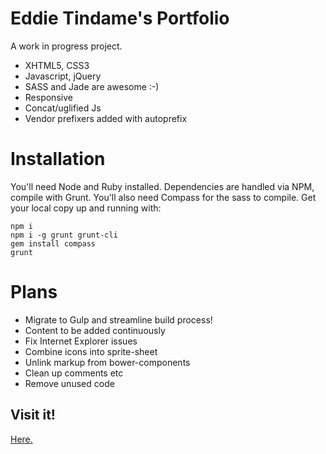 # Eddie Tindame's Portfolio
A work in progress project.
* XHTML5, CSS3
* Javascript, jQuery
* SASS and Jade are awesome :-)
* Responsive
* Concat/uglified Js
* Vendor prefixers added with autoprefix

# Installation
You'll need Node and Ruby installed.
Dependencies are handled via NPM, compile with Grunt.
You'll also need Compass for the sass to compile.
Get your local copy up and running with:
```
npm i
npm i -g grunt grunt-cli
gem install compass
grunt
```

# Plans
* Migrate to Gulp and streamline build process!
* Content to be added continuously
* Fix Internet Explorer issues
* Combine icons into sprite-sheet
* Unlink markup from bower-components
* Clean up comments etc
* Remove unused code

## Visit it!
[Here.](https://eddietindame.github.io)

